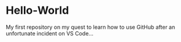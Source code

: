 # Hello-World
My first repository on my quest to learn how to use GitHub after an unfortunate incident on VS Code...
